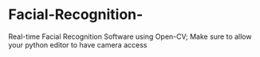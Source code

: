 # Facial-Recognition-
Real-time Facial Recognition Software using Open-CV; 
Make sure to allow your python editor to have camera access
